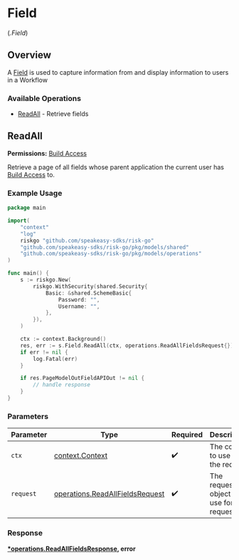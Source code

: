 # Field
(*.Field*)

## Overview

A [Field](https://help.logicgate.com/hc/en-us/articles/4402674064020-Create-Fields) is used to capture information from and display information to users in a Workflow

### Available Operations

* [ReadAll](#readall) - Retrieve fields

## ReadAll

**Permissions:** [Build Access](https://help.logicgate.com/hc/en-us/articles/4402683190164-Control-Build-Access-for-Applications)

Retrieve a page of all fields whose parent application the current user has [Build Access](https://help.logicgate.com/hc/en-us/articles/4402683190164-Control-Build-Access-for-Applications) to.

### Example Usage

```go
package main

import(
	"context"
	"log"
	riskgo "github.com/speakeasy-sdks/risk-go"
	"github.com/speakeasy-sdks/risk-go/pkg/models/shared"
	"github.com/speakeasy-sdks/risk-go/pkg/models/operations"
)

func main() {
    s := riskgo.New(
        riskgo.WithSecurity(shared.Security{
            Basic: &shared.SchemeBasic{
                Password: "",
                Username: "",
            },
        }),
    )

    ctx := context.Background()
    res, err := s.Field.ReadAll(ctx, operations.ReadAllFieldsRequest{})
    if err != nil {
        log.Fatal(err)
    }

    if res.PageModelOutFieldAPIOut != nil {
        // handle response
    }
}
```

### Parameters

| Parameter                                                                          | Type                                                                               | Required                                                                           | Description                                                                        |
| ---------------------------------------------------------------------------------- | ---------------------------------------------------------------------------------- | ---------------------------------------------------------------------------------- | ---------------------------------------------------------------------------------- |
| `ctx`                                                                              | [context.Context](https://pkg.go.dev/context#Context)                              | :heavy_check_mark:                                                                 | The context to use for the request.                                                |
| `request`                                                                          | [operations.ReadAllFieldsRequest](../../models/operations/readallfieldsrequest.md) | :heavy_check_mark:                                                                 | The request object to use for the request.                                         |


### Response

**[*operations.ReadAllFieldsResponse](../../models/operations/readallfieldsresponse.md), error**

